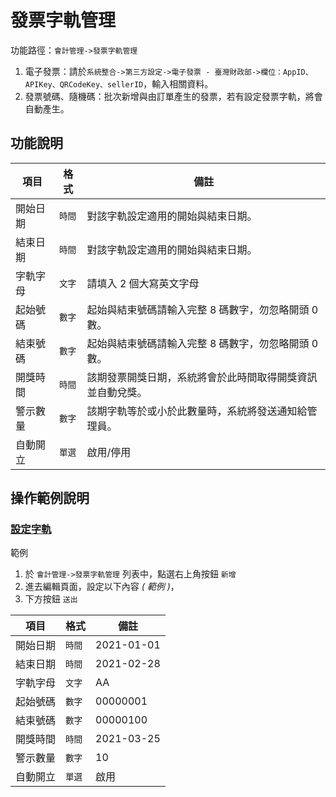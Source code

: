 #  發票字軌管理


功能路徑：`會計管理->發票字軌管理 `
1. 電子發票：請於`系統整合->第三方設定->電子發票 - 臺灣財政部->欄位：AppID、APIKey、QRCodeKey、sellerID`，輸入相關資料。
1. 發票號碼、隨機碼：批次新增與由訂單產生的發票，若有設定發票字軌，將會自動產生。



##  功能說明

| 項目  | 格式 | 備註 |
|---|---|---|
|開始日期|`時間`|對該字軌設定適用的開始與結束日期。|
|結束日期|`時間`|對該字軌設定適用的開始與結束日期。|
|字軌字母|`文字`|請填入 2 個大寫英文字母|
|起始號碼|`數字`|起始與結束號碼請輸入完整 8 碼數字，勿忽略開頭 0 數。|
|結束號碼|`數字`|起始與結束號碼請輸入完整 8 碼數字，勿忽略開頭 0 數。|
|開獎時間|`時間`|該期發票開獎日期，系統將會於此時間取得開獎資訊並自動兌獎。|
|警示數量|`數字`|該期字軌等於或小於此數量時，系統將發送通知給管理員。|
|自動開立|`單選`|啟用/停用|

##  操作範例說明



### [設定字軌](guide/receipt-number#設定字軌)

範例


1. 於 `會計管理->發票字軌管理` 列表中，點選右上角按鈕 `新增`
2. 進去編輯頁面，設定以下內容 _( 範例 )_，
3. 下方按鈕 `送出`


| 項目  | 格式 | 備註 |
|---|---|---|
|開始日期|`時間`|2021-01-01|
|結束日期|`時間`|2021-02-28|
|字軌字母|`文字`|AA|
|起始號碼|`數字`|00000001|
|結束號碼|`數字`|00000100|
|開獎時間|`時間`|2021-03-25|
|警示數量|`數字`|10|
|自動開立|`單選`|啟用|
